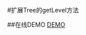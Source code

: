 #扩展Tree的getLevel方法

##在线DEMO
[DEMO](http://www.gson.cn/ext.easyui/ext.tree/methods.getLevel/demo.html)